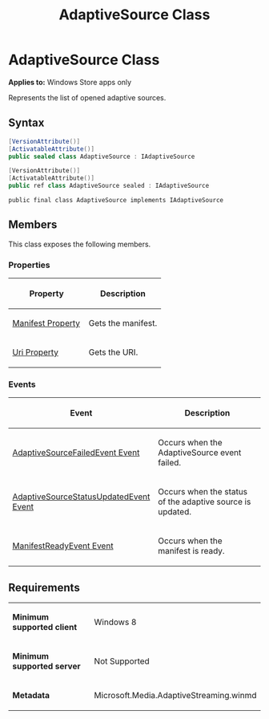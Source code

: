 ﻿---
title: AdaptiveSource Class
TOCTitle: AdaptiveSource Class
ms:assetid: a9628170-8425-4e70-98f9-26f255731f5c
ms:mtpsurl: https://msdn.microsoft.com/en-us/library/JJ822807(v=VS.90)
ms:contentKeyID: 50079561
ms.date: 11/19/2012
mtps_version: v=VS.90
dev_langs:
- csharp
- c++
- jscript
---

# AdaptiveSource Class

**Applies to:** Windows Store apps only

Represents the list of opened adaptive sources.

## Syntax

``` csharp
[VersionAttribute()]
[ActivatableAttribute()]
public sealed class AdaptiveSource : IAdaptiveSource
```

``` c++
[VersionAttribute()]
[ActivatableAttribute()]
public ref class AdaptiveSource sealed : IAdaptiveSource
```

``` jscript
public final class AdaptiveSource implements IAdaptiveSource
```

## Members

This class exposes the following members.

### Properties

<table>
<colgroup>
<col style="width: 50%" />
<col style="width: 50%" />
</colgroup>
<thead>
<tr class="header">
<th><p>Property</p></th>
<th><p>Description</p></th>
</tr>
</thead>
<tbody>
<tr class="odd">
<td><p><a href="adaptivesource-manifest-property.md">Manifest Property</a></p></td>
<td><p>Gets the manifest.</p></td>
</tr>
<tr class="even">
<td><p><a href="adaptivesource-uri-property.md">Uri Property</a></p></td>
<td><p>Gets the URI.</p></td>
</tr>
</tbody>
</table>


### Events

<table>
<colgroup>
<col style="width: 50%" />
<col style="width: 50%" />
</colgroup>
<thead>
<tr class="header">
<th><p>Event</p></th>
<th><p>Description</p></th>
</tr>
</thead>
<tbody>
<tr class="odd">
<td><p><a href="adaptivesource-adaptivesourcefailedevent-event.md">AdaptiveSourceFailedEvent Event</a></p></td>
<td><p>Occurs when the AdaptiveSource event failed.</p></td>
</tr>
<tr class="even">
<td><p><a href="adaptivesource-adaptivesourcestatusupdatedevent-event.md">AdaptiveSourceStatusUpdatedEvent Event</a></p></td>
<td><p>Occurs when the status of the adaptive source is updated.</p></td>
</tr>
<tr class="odd">
<td><p><a href="adaptivesource-manifestreadyevent-event.md">ManifestReadyEvent Event</a></p></td>
<td><p>Occurs when the manifest is ready.</p></td>
</tr>
</tbody>
</table>


## Requirements

<table>
<colgroup>
<col style="width: 50%" />
<col style="width: 50%" />
</colgroup>
<tbody>
<tr class="odd">
<td><p><strong>Minimum supported client</strong></p></td>
<td><p>Windows 8</p></td>
</tr>
<tr class="even">
<td><p><strong>Minimum supported server</strong></p></td>
<td><p>Not Supported</p></td>
</tr>
<tr class="odd">
<td><p><strong>Metadata</strong></p></td>
<td><p>Microsoft.Media.AdaptiveStreaming.winmd</p></td>
</tr>
</tbody>
</table>

